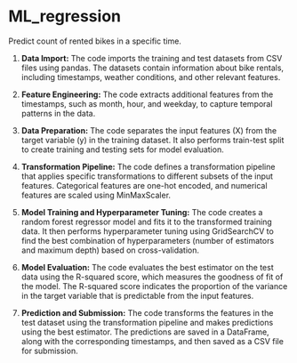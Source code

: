 # ML_regression
Predict count of rented bikes in a specific time.

1. **Data Import:**
   The code imports the training and test datasets from CSV files using pandas. The datasets contain information about bike rentals, including timestamps, weather conditions, and other relevant features.

2. **Feature Engineering:**
   The code extracts additional features from the timestamps, such as month, hour, and weekday, to capture temporal patterns in the data.

3. **Data Preparation:**
   The code separates the input features (X) from the target variable (y) in the training dataset. It also performs train-test split to create training and testing sets for model evaluation.

4. **Transformation Pipeline:**
   The code defines a transformation pipeline that applies specific transformations to different subsets of the input features. Categorical features are one-hot encoded, and numerical features are scaled using MinMaxScaler.

5. **Model Training and Hyperparameter Tuning:**
   The code creates a random forest regressor model and fits it to the transformed training data. It then performs hyperparameter tuning using GridSearchCV to find the best combination of hyperparameters (number of estimators and maximum depth) based on cross-validation.

6. **Model Evaluation:**
   The code evaluates the best estimator on the test data using the R-squared score, which measures the goodness of fit of the model. The R-squared score indicates the proportion of the variance in the target variable that is predictable from the input features.

7. **Prediction and Submission:**
   The code transforms the features in the test dataset using the transformation pipeline and makes predictions using the best estimator. The predictions are saved in a DataFrame, along with the corresponding timestamps, and then saved as a CSV file for submission.
